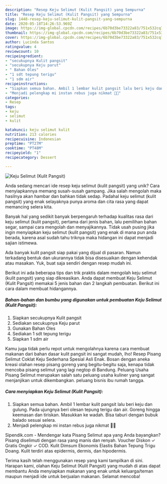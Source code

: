 ```yaml
---
description: "Resep Keju Selimut (Kulit Pangsit) yang Sempurna"
title: "Resep Keju Selimut (Kulit Pangsit) yang Sempurna"
slug: 1448-resep-keju-selimut-kulit-pangsit-yang-sempurna
date: 2020-05-18T14:26:53.969Z
image: https://img-global.cpcdn.com/recipes/6b70d3be73322a83/751x532cq70/keju-selimut-kulit-pangsit-foto-resep-utama.jpg
thumbnail: https://img-global.cpcdn.com/recipes/6b70d3be73322a83/751x532cq70/keju-selimut-kulit-pangsit-foto-resep-utama.jpg
cover: https://img-global.cpcdn.com/recipes/6b70d3be73322a83/751x532cq70/keju-selimut-kulit-pangsit-foto-resep-utama.jpg
author: Lucinda Santos
ratingvalue: 4
reviewcount: 10
recipeingredient:
- "secukupnya Kulit pangsit"
- "secukupnya Keju parut"
- " Bahan Oles"
- "1 sdt tepung terigu"
- "1 sdm air"
recipeinstructions:
- "Siapkan semua bahan. Ambil 1 lembar kulit pangsit lalu beri keju dan gulung. Pada ujungnya beri olesan tepung terigu dan air. Goreng hingga keemasan dan tiriskan. Masukkan ke wadah. Bisa taburi dengan bubuk balado sesuai selera."
- "Menjadi pelengkap mi instan rebus juga nikmat 🍜😋"
categories:
- Resep
tags:
- keju
- selimut
- kulit

katakunci: keju selimut kulit 
nutrition: 213 calories
recipecuisine: Indonesian
preptime: "PT27M"
cooktime: "PT48M"
recipeyield: "1"
recipecategory: Dessert

---
```



![Keju Selimut (Kulit Pangsit)](https://img-global.cpcdn.com/recipes/6b70d3be73322a83/751x532cq70/keju-selimut-kulit-pangsit-foto-resep-utama.jpg)

Anda sedang mencari ide resep keju selimut (kulit pangsit) yang unik? Cara menyiapkannya memang susah-susah gampang. Jika salah mengolah maka hasilnya akan hambar dan bahkan tidak sedap. Padahal keju selimut (kulit pangsit) yang enak selayaknya punya aroma dan cita rasa yang dapat memancing selera kita.

Banyak hal yang sedikit banyak berpengaruh terhadap kualitas rasa dari keju selimut (kulit pangsit), pertama dari jenis bahan, lalu pemilihan bahan segar, sampai cara mengolah dan menyajikannya. Tidak usah pusing jika ingin menyiapkan keju selimut (kulit pangsit) yang enak di mana pun anda berada, karena asal sudah tahu triknya maka hidangan ini dapat menjadi sajian istimewa.

Ada banyak kulit pangsit siap pakai yang dijual di pasaran. Namun terkadang bentuk dan ukurannya tidak bisa disesuaikan dengan kehendak atau masakan. Yuk, buat saja sendiri dengan resep mudah ini.


Berikut ini ada beberapa tips dan trik praktis dalam mengolah keju selimut (kulit pangsit) yang siap dikreasikan. Anda dapat membuat Keju Selimut (Kulit Pangsit) memakai 5 jenis bahan dan 2 langkah pembuatan. Berikut ini cara dalam membuat hidangannya.

<!--inarticleads1-->

##### Bahan-bahan dan bumbu yang digunakan untuk pembuatan Keju Selimut (Kulit Pangsit):

1. Siapkan secukupnya Kulit pangsit
1. Sediakan secukupnya Keju parut
1. Gunakan  Bahan Oles
1. Sediakan 1 sdt tepung terigu
1. Siapkan 1 sdm air


Kamu juga tidak perlu repot untuk mengolahnya karena cara membuat makanan dari bahan dasar kulit pangsit ini sangat mudah, lho! Resep Pisang Selimut Coklat Keju Sederhana Spesial Asli Enak. Bosan dengan aneka kreasi olahan resep pisang goreng yang begitu-begitu saja, kenapa tidak mencoba pisang selimut yang lagi negtop di Bandung. Peluang Usaha Pisang Selimut merupakan salah satu peluang usaha kuliner yang sangat menjanjikan untuk dikembangkan. peluang bisnis ibu rumah tangga. 

<!--inarticleads2-->

##### Cara menyiapkan Keju Selimut (Kulit Pangsit):

1. Siapkan semua bahan. Ambil 1 lembar kulit pangsit lalu beri keju dan gulung. Pada ujungnya beri olesan tepung terigu dan air. Goreng hingga keemasan dan tiriskan. Masukkan ke wadah. Bisa taburi dengan bubuk balado sesuai selera.
1. Menjadi pelengkap mi instan rebus juga nikmat 🍜😋


Sipendik.com - Mendengar kata Pisang Selimut apa yang Anda bayangkan? Pisang diselimuti dengan rasa yang manis dan renyah. Voucher Diskon ✓ Gratis Ongkir ✓ COD. Kulit Dimsum Ekonomis Elastis Bahan Tepung Trigu Doang. Kulit terdiri atas epidermis, dermis, dan hipodermis. 

Terima kasih telah menggunakan resep yang kami tampilkan di sini. Harapan kami, olahan Keju Selimut (Kulit Pangsit) yang mudah di atas dapat membantu Anda menyiapkan makanan yang enak untuk keluarga/teman maupun menjadi ide untuk berjualan makanan. Selamat mencoba!

